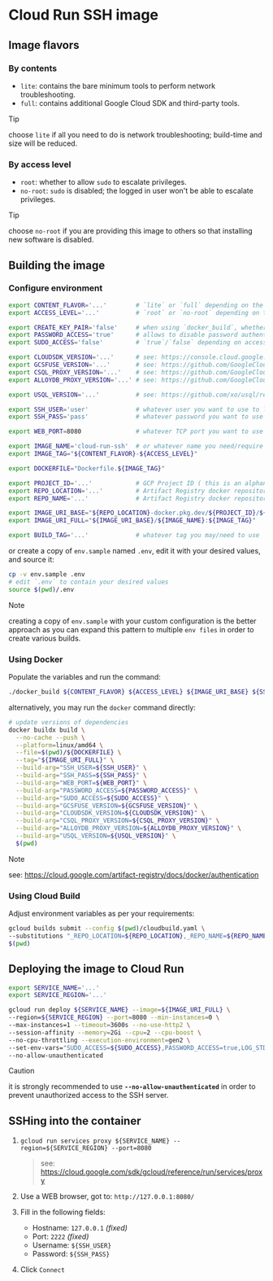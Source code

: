 # Cloud Run SSH image

## Image flavors

### By contents

- `lite`: contains the bare minimum tools to perform network troubleshooting.
- `full`: contains additional Google Cloud SDK and third-party tools.

> [!TIP]
> choose `lite` if all you need to do is network troubleshooting; build-time and size will be reduced.

### By access level

- `root`: whether to allow `sudo` to escalate privileges.
- `no-root`: `sudo` is disabled; the logged in user won't be able to escalate privileges.

> [!TIP]
> choose `no-root` if you are providing this image to others so that installing new software is disabled.

## Building the image

### Configure environment

```sh
export CONTENT_FLAVOR='...'        # `lite` or `full` depending on the required tooling
export ACCESS_LEVEL='...'          # `root` or `no-root` depending on the required access level

export CREATE_KEY_PAIR='false'     # when using `docker_build`, whether to create a new KEY pair
export PASSWORD_ACCESS='true'      # allows to disable password authentication if KEY based auth is preferred
export SUDO_ACCESS='false'         # `true`/`false` depending on access level selection

export CLOUDSDK_VERSION='...'      # see: https://console.cloud.google.com/storage/browser/cloud-sdk-release
export GCSFUSE_VERSION='...'       # see: https://github.com/GoogleCloudPlatform/gcsfuse/releases
export CSQL_PROXY_VERSION='...'    # see: https://github.com/GoogleCloudPlatform/cloud-sql-proxy/releases
export ALLOYDB_PROXY_VERSION='...' # see: https://github.com/GoogleCloudPlatform/alloydb-auth-proxy/releases

export USQL_VERSION='...'          # see: https://github.com/xo/usql/releases

export SSH_USER='user'             # whatever user you want to use to login into the SSH server
export SSH_PASS='pass'             # whatever password you want to use to login into the SSH server

export WEB_PORT=8080               # whatever TCP port you want to use to server the WEB SSH server

export IMAGE_NAME='cloud-run-ssh'  # or whatever name you need/require to use for the Docker image
export IMAGE_TAG="${CONTENT_FLAVOR}-${ACCESS_LEVEL}"

export DOCKERFILE="Dockerfile.${IMAGE_TAG}"

export PROJECT_ID='...'            # GCP Project ID ( this is an alphanumeric name, not a number )
export REPO_LOCATION='...'         # Artifact Registry docker repository location
export REPO_NAME='...'             # Artifact Registry docker repository name

export IMAGE_URI_BASE="${REPO_LOCATION}-docker.pkg.dev/${PROJECT_ID}/${REPO_NAME}"
export IMAGE_URI_FULL="${IMAGE_URI_BASE}/${IMAGE_NAME}:${IMAGE_TAG}"

export BUILD_TAG='...'             # whatever tag you may/need to use
```

or create a copy of `env.sample` named `.env`, edit it with your desired values, and source it:

```sh
cp -v env.sample .env
# edit `.env` to contain your desired values
source $(pwd)/.env
```

> [!NOTE]
> creating a copy of `env.sample` with your custom configuration is the better approach as you can expand this pattern to multiple `env files` in order to create various builds.

### Using Docker

Populate the variables and run the command:

```sh
./docker_build ${CONTENT_FLAVOR} ${ACCESS_LEVEL} ${IMAGE_URI_BASE} ${SSH_USER} ${SSH_PASS} ${WEB_PORT}
```

alternatively, you may run the `docker` command directly:

```sh
# update versions of dependencies
docker buildx build \
  --no-cache --push \
  --platform=linux/amd64 \
  --file=$(pwd)/${DOCKERFILE} \
  --tag="${IMAGE_URI_FULL}" \
  --build-arg="SSH_USER=${SSH_USER}" \
  --build-arg="SSH_PASS=${SSH_PASS}" \
  --build-arg="WEB_PORT=${WEB_PORT}" \
  --build-arg="PASSWORD_ACCESS=${PASSWORD_ACCESS}" \
  --build-arg="SUDO_ACCESS=${SUDO_ACCESS}" \
  --build-arg="GCSFUSE_VERSION=${GCSFUSE_VERSION}" \
  --build-arg="CLOUDSDK_VERSION=${CLOUDSDK_VERSION}" \
  --build-arg="CSQL_PROXY_VERSION=${CSQL_PROXY_VERSION}" \
  --build-arg="ALLOYDB_PROXY_VERSION=${ALLOYDB_PROXY_VERSION}" \
  --build-arg="USQL_VERSION=${USQL_VERSION}" \
  $(pwd)
```

> [!NOTE]
> see: https://cloud.google.com/artifact-registry/docs/docker/authentication

### Using Cloud Build

Adjust environment variables as per your requirements:

```sh
gcloud builds submit --config $(pwd)/cloudbuild.yaml \
--substitutions "_REPO_LOCATION=${REPO_LOCATION},_REPO_NAME=${REPO_NAME},_IMAGE_NAME=${IMAGE_NAME},_IMAGE_TAG=${IMAGE_TAG},_BUILD_TAG=${BUILD_TAG},_WEB_PORT=${WEB_PORT},_SSH_USER=${SSH_USER},_SSH_PASS=${SSH_PASS},_PASSWORD_ACCESS=${PASSWORD_ACCESS},_SUDO_ACCESS=${SUDO_ACCESS},_CLOUDSDK_VERSION=${CLOUDSDK_VERSION},_GCSFUSE_VERSION=${GCSFUSE_VERSION},_CSQL_PROXY_VERSION=${CSQL_PROXY_VERSION},_ALLOYDB_PROXY_VERSION=${ALLOYDB_PROXY_VERSION},_USQL_VERSION=${USQL_VERSION},_DOCKERFILE=${DOCKERFILE}" \
$(pwd)
```

## Deploying the image to Cloud Run

```sh
export SERVICE_NAME='...'
export SERVICE_REGION='...'

gcloud run deploy ${SERVICE_NAME} --image=${IMAGE_URI_FULL} \
--region=${SERVICE_REGION} --port=8080 --min-instances=0 \
--max-instances=1 --timeout=3600s --no-use-http2 \
--session-affinity --memory=2Gi --cpu=2 --cpu-boost \
--no-cpu-throttling --execution-environment=gen2 \
--set-env-vars="SUDO_ACCESS=${SUDO_ACCESS},PASSWORD_ACCESS=true,LOG_STDOUT=true" \
--no-allow-unauthenticated
```

> [!CAUTION]
> it is strongly recommended to use **`--no-allow-unauthenticated`** in order to prevent unauthorized access to the SSH server.

## SSHing into the container

1. `gcloud run services proxy ${SERVICE_NAME} --region=${SERVICE_REGION} --port=8080`

   > see: https://cloud.google.com/sdk/gcloud/reference/run/services/proxy

2. Use a WEB browser, got to: `http://127.0.0.1:8080/`

3. Fill in the following fields:

   - Hostname: `127.0.0.1` _(fixed)_
   - Port: `2222` _(fixed)_
   - Username: `${SSH_USER}`
   - Password: `${SSH_PASS}`

4. Click `Connect`
